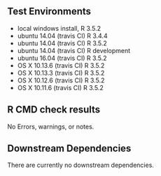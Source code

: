 ## Test Environments
* local windows install, R 3.5.2
* ubuntu 14.04 (travis CI) R 3.4.4
* ubuntu 14.04 (travis CI) R 3.5.2
* ubuntu 14.04 (travis CI) R development
* ubuntu 16.04 (travis CI) R 3.5.2
* OS X 10.13.6 (travis CI) R 3.5.2
* OS X 10.13.3 (travis CI) R 3.5.2
* OS X 10.12.6 (travis CI) R 3.5.2
* OS X 10.11.6 (travis CI) R 3.5.2

## R CMD check results
No Errors, warnings, or notes.

## Downstream Dependencies
There are currently no downstream dependencies.

